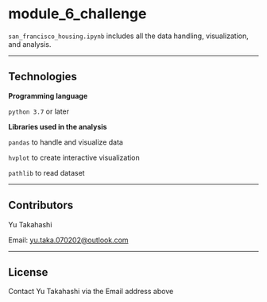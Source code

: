 # module_6_challenge

`san_francisco_housing.ipynb` includes all the data handling, visualization, and analysis.

---

## Technologies

**Programming language**

`python 3.7` or later

**Libraries used in the analysis**

`pandas` to handle and visualize data

`hvplot` to create interactive visualization

`pathlib` to read dataset

---

## Contributors

Yu Takahashi

Email: yu.taka.070202@outlook.com

---

## License

Contact Yu Takahashi via the Email address above